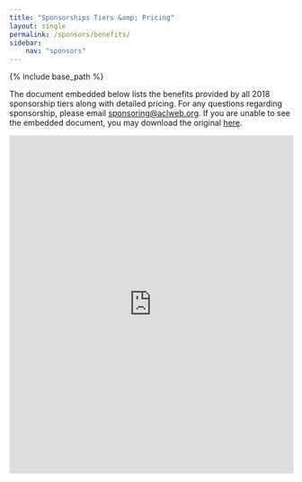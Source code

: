 ```yaml
---
title: "Sponsorships Tiers &amp; Pricing"
layout: single
permalink: /sponsors/benefits/
sidebar: 
    nav: "sponsors"
---
```

{% include base_path %}

The document embedded below lists the benefits provided by all 2018 sponsorship tiers along with detailed pricing. For any questions regarding sponsorship, please email [sponsoring@aclweb.org](mailto:sponsoring@aclweb.org ). If you are unable to see the embedded document, you may download the original [here](/downloads/Sponsorship-2018-booklet.doc).

<iframe src="https://www.hashdoc.com/documents/653075/embed" width="728" height="600" frameborder="0" marginwidth="0" marginheight="0" scrolling="no" style="border:1px solid #EAE9EA; border-width:1px; margin-bottom:5px; max-width: 100%; background: #fff;"></iframe>


